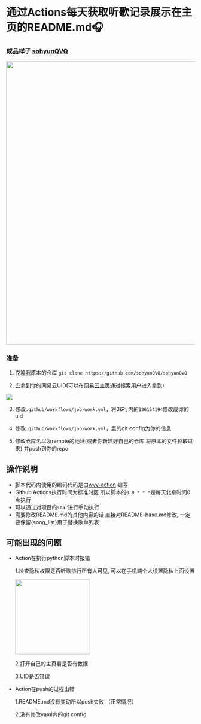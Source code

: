 
# 通过Actions每天获取听歌记录展示在主页的README.md🎧 

### 成品样子 [sohyunQVQ](https://github.com/sohyunQVQ/sohyunQVQ)
<p align="center">
  <img src="https://github.com/sohyunQVQ/netease-music-show/blob/main/images/1.png" width="758">
</p>

### 准备

1. 克隆我原本的仓库 `git clone https://github.com/sohyunQVQ/sohyunQVQ`

2. 去拿到你的网易云UID(可以在[网易云主页](https://music.163.com)通过搜索用户进入拿到)

<p align="left">
  <img src="https://github.com/sohyunQVQ/netease-music-show/blob/main/images/2.png">
</p>

3. 修改`.github/workflows/job-work.yml`，将36行内的`136164194`修改成你的uid 

3. 修改`.github/workflows/job-work.yml`，里的git config为你的信息

4. 修改仓库名以及remote的地址(或者你新建好自己的仓库 将原本的文件拉取过来) 并push到你的repo

### 

## 操作说明

- 脚本代码内使用的编码代码是由[wyy-action](https://github.com/t00t00-crypto/wyy-action) 编写
- Github Actions执行时间为标准时区 所以脚本的`0 0 * * *`是每天北京时间0点执行
- 可以通过对项目的`star`进行手动执行
- 需要修改README.md的其他内容的话 直接对README-base.md修改, 一定要保留{song_list}用于替换歌单列表

## 可能出现的问题

- Action在执行python脚本时报错
  
  1.检查隐私权限是否听歌排行所有人可见, 可以在手机端个人设置隐私上面设置

  <img src="https://github.com/sohyunQVQ/netease-music-show/blob/main/images/3.jpg" width="200">

  2.打开自己的主页看是否有数据

  3.UID是否错误

- Action在push的过程出错

  1.README.md没有变动所以push失败 （正常情况）

  2.没有修改yaml内的git config
